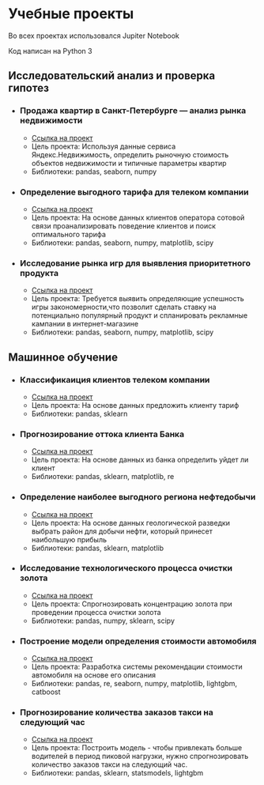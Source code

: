 # Учебные проекты

Во всех проектах использовался Jupiter Notebook

Код написан на Python 3

## Исследовательский анализ и проверка гипотез

- ### Продажа квартир в Санкт-Петербурге — анализ рынка недвижимости
  - [Ссылка на проект](https://github.com/Lugros/DS-study-projects/tree/main/EDA-realty)
  - Цель проекта: Используя данные сервиса Яндекс.Недвижимость, определить рыночную стоимость объектов недвижимости и типичные параметры квартир
  - Библиотеки: pandas, seaborn, numpy

- ### Определение выгодного тарифа для телеком компании
  - [Ссылка на проект](https://github.com/Lugros/DS-study-projects/tree/main/EDA-telecom)  
  - Цель проекта: На основе данных клиентов оператора сотовой связи проанализировать поведение клиентов и поиск оптимального тарифа
  - Библиотеки: pandas, seaborn, numpy, matplotlib, scipy
  
- ### Исследование рынка игр для выявления приоритетного продукта
   - [Ссылка на проект](https://github.com/Lugros/DS-study-projects/tree/main/EDA-games)
   - Цель проекта: Требуется выявить определяющие успешность игры закономерности,что позволит сделать ставку на потенциально популярный продукт и спланировать рекламные кампании в интернет-магазине 
   - Библиотеки: pandas, seaborn, numpy, matplotlib, scipy
## Машинное обучение
- ### Классификаиция клиентов телеком компании
  - [Ссылка на проект](https://github.com/Lugros/DS-study-projects/tree/main/ML-telecom)
  - Цель проекта: На основе данных предложить клиенту тариф
  - Библиотеки: pandas, sklearn
  
- ### Прогнозирование оттока клиента Банка
  - [Ссылка на проект](https://github.com/Lugros/DS-study-projects/tree/main/ML-finance)
  - Цель проекта: На основе данных из банка определить уйдет ли клиент
  - Библиотеки: pandas, sklearn, matplotlib, re

- ### Определение наиболее выгодного региона нефтедобычи
  - [Ссылка на проект](https://github.com/Lugros/DS-study-projects/tree/main/ML-find-oil)
  - Цель проекта: На основе данных геологической разведки выбрать район для добычи нефти, который принесет наибольшую прибыль
  - Библиотеки: pandas, sklearn, matplotlib
  
- ### Исследование технологического процесса очистки золота
  - [Ссылка на проект](https://github.com/Lugros/DS-study-projects/tree/main/ML-gold-recovery)
  - Цель проекта: Спрогнозировать концентрацию золота при проведении процесса очистки золота
  - Библиотеки: pandas, numpy, sklearn, scipy
  
- ###  Построение модели определения стоимости автомобиля
  - [Ссылка на проект](https://github.com/Lugros/DS-study-projects/tree/main/ML-auto)
  - Цель проекта: Разработка системы рекомендации стоимости автомобиля на основе его описания
  - Библиотеки: pandas, re, seaborn, numpy, matplotlib, lightgbm, catboost
  
- ### Прогнозирование количества заказов такси на следующий час
  - [Ссылка на проект](https://github.com/Lugros/DS-study-projects/tree/main/ML-taxi)
  - Цель проекта: Построить модель - чтобы привлекать больше водителей в период пиковой нагрузки, нужно спрогнозировать количество заказов такси на следующий час.
  - Библиотеки: pandas, sklearn, statsmodels, lightgbm
